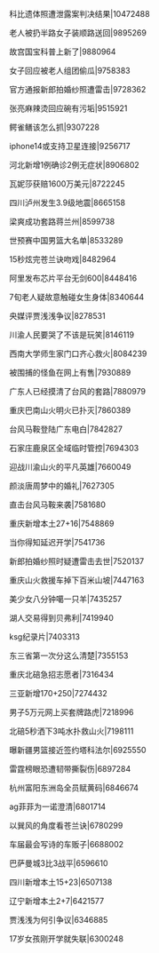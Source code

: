 科比遗体照遭泄露案判决结果|10472488

老人被扔半路女子装顺路送回|9895269

故宫国宝科普上新了|9880964

女子回应被老人组团偷瓜|9758383

官方通报新郎拍婚纱照遭雷击|9728362

张亮麻辣烫回应碗有污垢|9515921

鳄雀鳝该怎么抓|9307228

iphone14或支持卫星连接|9256717

河北新增1例确诊2例无症状|8906802

瓦妮莎获赔1600万美元|8722245

四川泸州发生3.9级地震|8665158

梁爽成功套路蒋兰州|8599738

世预赛中国男篮大名单|8533289

15秒炫完苍兰诀吻戏|8482964

阿里发布芯片平台无剑600|8448416

7旬老人疑故意触碰女生身体|8340644

央媒评贾浅浅争议|8278531

川渝人民要哭了不该是玩笑|8146119

西南大学师生家门口齐心救火|8084239

被围捕的怪鱼在网上有售|7930889

广东人已经摸清了台风的套路|7880979

重庆巴南山火明火已扑灭|7860389

台风马鞍登陆广东电白|7842827

石家庄鹿泉区全域临时管控|7694303

迎战川渝山火的平凡英雄|7660049

颜淡唐周梦中的婚礼|7627305

直击台风马鞍来袭|7581680

重庆新增本土27+16|7548869

当你得知延迟开学|7541736

新郎拍婚纱照时疑遭雷击去世|7520137

重庆山火救援车掉下百米山坡|7447163

美少女八分钟噶一只羊|7435257

湖人交易得到贝弗利|7419940

ksg纪录片|7403313

东三省第一次分这么清楚|7355153

重庆北碚急招志愿者|7316434

三亚新增170+250|7274432

男子5万元网上买套牌路虎|7218996

北碚5秒洒下3吨水扑救山火|7198111

曝新疆男篮接近签约塔科法尔|6925550

雷霆榜眼恐遭韧带撕裂伤|6897284

杭州富阳东洲岛全员赋黄码|6846674

ag菲菲为一诺澄清|6801714

以巽风的角度看苍兰诀|6780299

车届最会写诗的车贩子|6688002

巴萨曼城3比3战平|6596610

四川新增本土15+23|6507138

辽宁新增本土2+7|6421577

贾浅浅为何引争议|6346885

17岁女孩刚开学就失联|6300248

